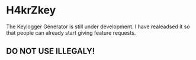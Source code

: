 # H4krZkey

The Keylogger Generator is still under development.
I have realeadsed it so that people can already start giving feature requests.
## DO NOT USE ILLEGALY!
